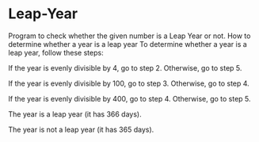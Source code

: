 # Leap-Year
Program to check whether the given number is a Leap Year or not.
How to determine whether a year is a leap year
To determine whether a year is a leap year, follow these steps:

If the year is evenly divisible by 4, go to step 2. Otherwise, go to step 5.

If the year is evenly divisible by 100, go to step 3. Otherwise, go to step 4.

If the year is evenly divisible by 400, go to step 4. Otherwise, go to step 5.

The year is a leap year (it has 366 days).

The year is not a leap year (it has 365 days).
